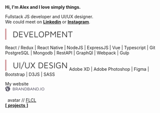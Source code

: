 **Hi, I'm Alex and I love simply things.**  

Fullstack JS developer and UI/UX designer.  
We could meet on [**Linkedin**][Linkedin] or [**Instagram**][Instagram].  

<img src = "https://raw.githubusercontent.com/hadabr/hadabr/master/assets/development.svg"/>  

React /
Redux |
React Native |
NodeJS |
ExpressJS |
Vue |
Typescript |
Git   
PostgreSQL |
Mongodb |
RestAPI |
GraphQl |
Webpack |
Gulp 
  
<img src = "https://raw.githubusercontent.com/hadabr/hadabr/master/assets/ui.svg"/>  
Adobe XD |
Adobe Photoshop |
Figma |
Bootstrap |
D3JS | 
SASS 

My website  
[![brandband](https://raw.githubusercontent.com/hadabr/hadabr/master/assets/brandband-i.png "brandband")](https://brandband.io/)  
&nbsp; &nbsp; &nbsp; &nbsp; &nbsp; &nbsp; &nbsp; &nbsp; &nbsp; &nbsp; &nbsp; &nbsp; &nbsp; &nbsp; &nbsp; &nbsp; &nbsp; &nbsp; &nbsp; &nbsp; &nbsp; &nbsp; &nbsp; &nbsp; &nbsp; &nbsp; &nbsp; &nbsp; &nbsp; &nbsp; &nbsp; &nbsp; &nbsp; &nbsp; &nbsp; &nbsp; &nbsp; &nbsp; &nbsp; &nbsp; &nbsp; &nbsp; &nbsp; &nbsp; 
&nbsp; &nbsp; &nbsp; &nbsp; &nbsp; &nbsp; &nbsp; &nbsp; &nbsp; &nbsp; &nbsp; &nbsp; &nbsp; &nbsp; &nbsp; &nbsp; &nbsp; &nbsp; &nbsp; &nbsp; &nbsp;
avatar // [FLCL]  
[**[** **projects** **]**][releases]  

   [linkedin]: <https://www.linkedin.com/in/alex-dovghii/>
   [instagram]: <https://www.instagram.com/pockethabr>
   [utils-list]: <https://github.com/hadabr/utils-list>
   [releases]: <https://github.com/hadabr/releases>
   [FLCL]:<https://en.wikipedia.org/wiki/FLCL>
